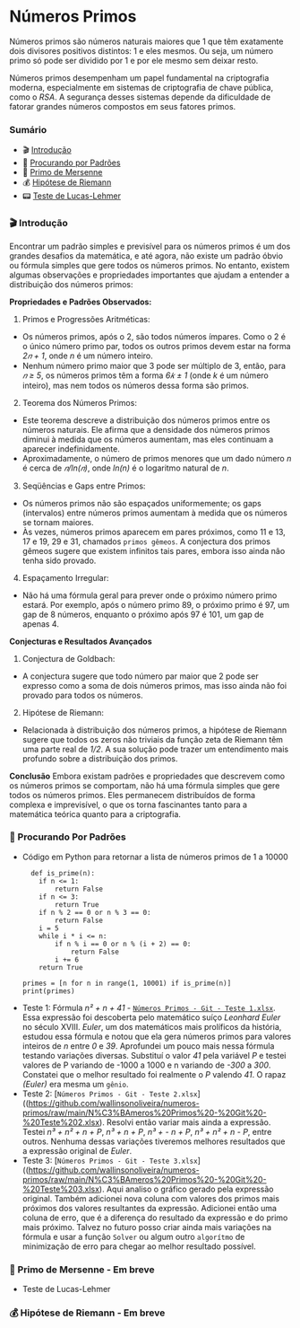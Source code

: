 # Números Primos

Números primos são números naturais maiores que 1 que têm exatamente dois divisores positivos distintos: 1 e eles mesmos. Ou seja, um número primo só pode ser dividido por 1 e por ele mesmo sem deixar resto.

Números primos desempenham um papel fundamental na criptografia moderna, especialmente em sistemas de criptografia de chave pública, como o *RSA*. A segurança desses sistemas depende da dificuldade de fatorar grandes números compostos em seus fatores primos.

### Sumário
- 🎬 [Introdução](#-Introdução)
- 🔎 [Procurando por Padrões](#-procurando-por-padrões)
- 🔢 [Primo de Mersenne](#-primo-de-mersenne)
- 💰 [Hipótese de Riemann](#-hipótese-de-riemann)
- 📟 [Teste de Lucas-Lehmer](#-teste-de-lucas-lehmer)


### 🎬 Introdução

Encontrar um padrão simples e previsível para os números primos é um dos grandes desafios da matemática, e até agora, não existe um padrão óbvio ou fórmula simples que gere todos os números primos. No entanto, existem algumas observações e propriedades importantes que ajudam a entender a distribuição dos números primos:

**Propriedades e Padrões Observados:**
1. Primos e Progressões Aritméticas:

- Os números primos, após o 2, são todos números ímpares. Como o 2 é o único número primo par, todos os outros primos devem estar na forma *2𝑛 + 1*, onde *n* é um número inteiro.
- Nenhum número primo maior que 3 pode ser múltiplo de 3, então, para *𝑛 ≥ 5*, os números primos têm a forma *6𝑘 ± 1* (onde *k* é um número inteiro), mas nem todos os números dessa forma são primos.

2. Teorema dos Números Primos:

- Este teorema descreve a distribuição dos números primos entre os números naturais. Ele afirma que a densidade dos números primos diminui à medida que os números aumentam, mas eles continuam a aparecer indefinidamente.
- Aproximadamente, o número de primos menores que um dado número *n* é cerca de *𝑛/ln(𝑛)*, onde *ln(n)* é o logaritmo natural de *n*.

3. Seqüências e Gaps entre Primos:

- Os números primos não são espaçados uniformemente; os gaps (intervalos) entre números primos aumentam à medida que os números se tornam maiores.
- Às vezes, números primos aparecem em pares próximos, como 11 e 13, 17 e 19, 29 e 31, chamados `primos gêmeos`. A conjectura dos primos gêmeos sugere que existem infinitos tais pares, embora isso ainda não tenha sido provado.

4. Espaçamento Irregular:

- Não há uma fórmula geral para prever onde o próximo número primo estará. Por exemplo, após o número primo 89, o próximo primo é 97, um gap de 8 números, enquanto o próximo após 97 é 101, um gap de apenas 4.

**Conjecturas e Resultados Avançados**

1. Conjectura de Goldbach:
- A conjectura sugere que todo número par maior que 2 pode ser expresso como a soma de dois números primos, mas isso ainda não foi provado para todos os números.

2. Hipótese de Riemann:
- Relacionada à distribuição dos números primos, a hipótese de Riemann sugere que todos os zeros não triviais da função zeta de Riemann têm uma parte real de *1/2*. A sua solução pode trazer um entendimento mais profundo sobre a distribuição dos primos.

**Conclusão**
Embora existam padrões e propriedades que descrevem como os números primos se comportam, não há uma fórmula simples que gere todos os números primos. Eles permanecem distribuídos de forma complexa e imprevisível, o que os torna fascinantes tanto para a matemática teórica quanto para a criptografia.

### 🔎 Procurando Por Padrões
- Código em Python para retornar a lista de números primos de 1 a 10000
  ```
    def is_prime(n):
      if n <= 1:
          return False
      if n <= 3:
          return True
      if n % 2 == 0 or n % 3 == 0:
          return False
      i = 5
      while i * i <= n:
          if n % i == 0 or n % (i + 2) == 0:
              return False
          i += 6
      return True
  
  primes = [n for n in range(1, 10001) if is_prime(n)]
  print(primes)
  ```
- Teste 1: Fórmula *n² + n + 41* - [`Números Primos - Git - Teste 1.xlsx`](https://github.com/wallinsonoliveira/numeros-primos/raw/main/N%C3%BAmeros%20Primos%20-%20Git%20-%20Teste%201.xlsx). Essa expressão foi descoberta pelo matemático suíço *Leonhard Euler* no século XVIII. *Euler*, um dos matemáticos mais prolíficos da história, estudou essa fórmula e notou que ela gera números primos para valores inteiros de *n* entre *0* e *39*. Aprofundei um pouco mais nessa fórmula testando variações diversas. Substituí o valor *41* pela variável *P* e testei valores de P variando de -1000 a 1000 e n variando de *-300* a *300*. Constatei que o melhor resultado foi realmente o *P* valendo *41*. O rapaz *(Euler)* era mesma um `gênio`.
- Teste 2: [`Números Primos - Git - Teste 2.xlsx`]((https://github.com/wallinsonoliveira/numeros-primos/raw/main/N%C3%BAmeros%20Primos%20-%20Git%20-%20Teste%202.xlsx). Resolvi então variar mais ainda a expressão. Testei *n³ + n² + n + P*, *n³ + n + P*, *n³ + - n + P*, *n³ + n² + n - P*, entre outros. Nenhuma dessas variações tiveremos melhores resultados que a expressão original de *Euler*.
- Teste 3: [`Números Primos - Git - Teste 3.xlsx`]((https://github.com/wallinsonoliveira/numeros-primos/raw/main/N%C3%BAmeros%20Primos%20-%20Git%20-%20Teste%203.xlsx). Aqui analiso o gráfico gerado pela expressão original. Também adicionei nova coluna com valores dos primos mais próximos dos valores resultantes da expressão. Adicionei então uma coluna de erro, que é a diferença do resultado da expressão e do primo mais próximo. Talvez no futuro posso criar ainda mais variações na fórmula e usar a função `Solver` ou algum outro `algorítmo` de minimização de erro para chegar ao melhor resultado possível.

### 🔢 Primo de Mersenne - Em breve
- Teste de Lucas-Lehmer

### 💰 Hipótese de Riemann - Em breve

<!--### 📟 -->
